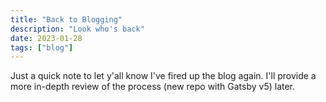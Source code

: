 ```yaml
---
title: "Back to Blogging"
description: "Look who's back"
date: 2023-01-28
tags: ["blog"]
---
```


Just a quick note to let y'all know I've fired up the blog again. I'll provide a more in-depth review of the process (new repo with Gatsby v5) later.
